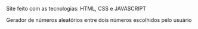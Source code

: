 Site feito com as tecnologias: HTML, CSS e JAVASCRIPT

Gerador de números aleatórios entre dois números escolhidos pelo usuário
